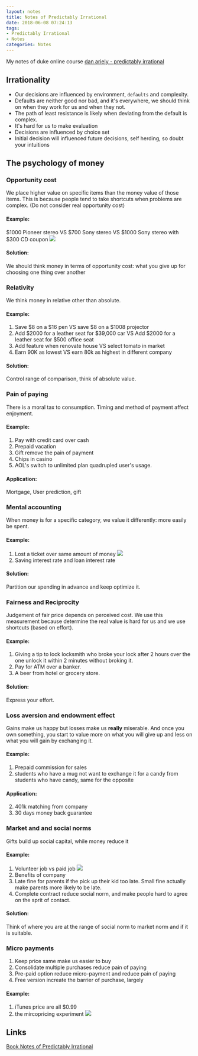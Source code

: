 ```yaml
---
layout: notes
title: Notes of Predictably Irrational
date: 2018-06-08 07:24:13
tags:
- Predictably Irrational
- Notes
categories: Notes
---
```


My notes of duke online course [dan ariely - predictably irrational](https://www.bilibili.com/video/av1014404/?p=18)
<!-- more -->

## Irrationality
* Our decisions are influenced by environment, `defaults` and complexity.
* Defaults are neither good nor bad, and it's everywhere, we should think on when they work for us and when they not.
* The path of least resistance is likely when deviating from the default is complex.
* It's hard for us to make evaluation
* Decisions are influenced by choice set
* Initial decision will influenced future decisions, self herding, so doubt your intuitions

## The psychology of money
### Opportunity cost
We place higher value on specific items than the money value of those items. This is because people tend to take shortcuts when problems are complex. (Do not consider real opportunity cost)

#### Example:
$1000 Pioneer stereo VS $700 Sony stereo VS $1000 Sony stereo with $300 CD coupon
![](https://i.imgur.com/m6xwyuX.png)

#### Solution:
We should think money in terms of opportunity cost: what you give up for choosing one thing over another

### Relativity
We think money in relative other than absolute.

#### Example:
1. Save $8 on a $16 pen VS save $8 on a $1008 projector
2. Add $2000 for a leather seat for $39,000 car VS Add $2000 for a leather seat for $500 office seat
3. Add feature when renovate house VS select tomato in market
4. Earn 90K as lowest VS earn 80k as highest in different company

#### Solution:
Control range of comparison, think of absolute value.

### Pain of paying
There is a moral tax to consumption. Timing and method of payment affect enjoyment.

#### Example:
1. Pay with credit card over cash
2. Prepaid vacation
3. Gift remove the pain of payment
4. Chips in casino
5. AOL's switch to unlimited plan quadrupled user's usage.

#### Application:
Mortgage, User prediction, gift

### Mental accounting
When money is for a specific category, we value it differently: more easily be spent.
#### Example:
1. Lost a ticket over same amount of money
![](https://i.imgur.com/XmaxILd.png)
2. Saving interest rate and loan interest rate

#### Solution:
Partition our spending in advance and keep optimize it.

### Fairness and Reciprocity
Judgement of fair price depends on perceived cost. We use this measurement because determine the real value is hard for us and we use shortcuts (based on effort).
#### Example:
1. Giving a tip to lock locksmith who broke your lock after 2 hours over the one unlock it within 2 minutes without broking it.
2. Pay for ATM over a banker.
3. A beer from hotel or grocery store.

#### Solution:
Express your effort.

### Loss aversion and endowment effect
Gains make us happy but losses make us **really** miserable. And once you own something, you start to value more on what you will give up and less on what you will gain by exchanging it.
#### Example:
1. Prepaid commission for sales
3. students who have a mug not want to exchange it for a candy from students who have candy, same for the opposite

#### Application:
2. 401k matching from company
3. 30 days money back guarantee

### Market and and social norms
Gifts build up social capital, while money reduce it

#### Example:
1. Volunteer job vs paid job
![](https://ws4.sinaimg.cn/large/006tKfTcgy1fseeuqa9fqj30tk0la78q.jpg)
2. Benefits of company
3. Late fine for parents if the pick up their kid too late. Small fine actually make parents more likely to be late.
4. Complete contract reduce social norm, and make people hard to agree on the sprit of contact.

#### Solution:
Think of where you are at the range of social norm to market norm and if it is suitable.

### Micro payments
1. Keep price same make us easier to buy
2. Consolidate multiple purchases reduce pain of paying
3. Pre-paid option reduce micro-payment and reduce pain of paying
4. Free version increate the barrier of purchase, largely

#### Example:
1. iTunes price are all $0.99
2. the mircopricing experiment ![](https://ws2.sinaimg.cn/large/006tKfTcgy1fsefk0ay0hj31kw0sp4hf.jpg)


## Links
[Book Notes of Predictably Irrational](https://blog.csdn.net/coslay/article/details/47859169)
